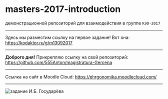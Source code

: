# masters-2017-introduction
демонстрационной репозиторий для взаимодействия в группе `КЭО-2017`

***

Здесь мы разместим ссылку на первое задание!
Вот она: https://kodaktor.ru/g/m13092017
***
**Доброго дня!** Прикрепляю ссылку на свой репозиторий: https://github.com/555Anton/magistratura-Gercena
***
Ссылка на сайт в Moodle Cloud: https://ehrgonomika.moodlecloud.com/ 
***
![задание И.Б. Государёва](https://github.com/ctel-master/masters-2017-introduction-555Anton/blob/master/%D0%BC16.png)
